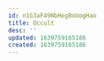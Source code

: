 ```yaml
---
id: n1G3aF49NbHegBoUogHao
title: Occult
desc: ''
updated: 1639759165186
created: 1639759165186
---
```


